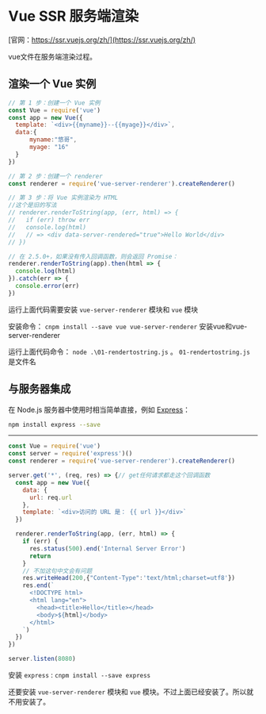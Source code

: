 # Vue SSR 服务端渲染

[官网：https://ssr.vuejs.org/zh/](https://ssr.vuejs.org/zh/)





vue文件在服务端渲染过程。

## 渲染一个 Vue 实例

```js
// 第 1 步：创建一个 Vue 实例
const Vue = require('vue')
const app = new Vue({
  template: `<div>{{myname}}--{{myage}}</div>`,
  data:{
	  myname:"悠哥",
	  myage: "16"
  }
})

// 第 2 步：创建一个 renderer
const renderer = require('vue-server-renderer').createRenderer()

// 第 3 步：将 Vue 实例渲染为 HTML
//这个是旧的写法
// renderer.renderToString(app, (err, html) => {
//   if (err) throw err
//   console.log(html)
//   // => <div data-server-rendered="true">Hello World</div>
// })

// 在 2.5.0+，如果没有传入回调函数，则会返回 Promise：
renderer.renderToString(app).then(html => {
  console.log(html)
}).catch(err => {
  console.error(err)
})
```

运行上面代码需要安装 ``vue-server-renderer`` 模块和 ``vue`` 模块

安装命令： ``cnpm install --save vue vue-server-renderer`` 安装vue和vue-server-renderer

运行上面代码命令： ``node .\01-rendertostring.js`` 。 ``01-rendertostring.js`` 是文件名

## 与服务器集成

在 Node.js 服务器中使用时相当简单直接，例如 [Express](https://expressjs.com/)：

```bash
npm install express --save
```

------

```js
const Vue = require('vue')
const server = require('express')()
const renderer = require('vue-server-renderer').createRenderer()

server.get('*', (req, res) => {// get任何请求都走这个回调函数
  const app = new Vue({
    data: {
      url: req.url
    },
    template: `<div>访问的 URL 是： {{ url }}</div>`
  })

  renderer.renderToString(app, (err, html) => {
    if (err) {
      res.status(500).end('Internal Server Error')
      return
    }
    // 不加这句中文会有问题
	res.writeHead(200,{"Content-Type":'text/html;charset=utf8'})
    res.end(`
      <!DOCTYPE html>
      <html lang="en">
        <head><title>Hello</title></head>
        <body>${html}</body>
      </html>
    `)
  })
})

server.listen(8080)
```

安装 ``express``  : ``cnpm install --save express`` 

还要安装 ``vue-server-renderer`` 模块和 ``vue`` 模块。不过上面已经安装了。所以就不用安装了。

